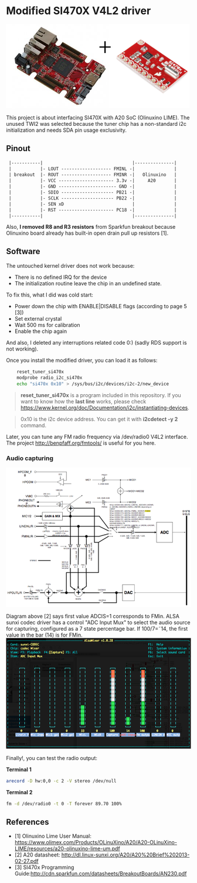 # Modified SI470X V4L2 driver
![Project](https://github.com/astroza/si470x/blob/master/doc/project.png)

This project is about interfacing SI470X with A20 SoC (Olinuxino LIME). The unused TWI2 was selected because the tuner chip has a non-standard i2c initialization and needs SDA pin usage exclusivity.

## Pinout

```
 |-----------|                                  |---------------|
 |           |- LOUT ------------------- FMINL -|               |
 | breakout  |- ROUT ------------------- FMINR -|   Olinuxino   |
 |           |- VCC --------------------- 3.3v -|     A20       |
 |           |- GND ---------------------- GND -|               |
 |           |- SDIO -------------------- PB21 -|               |
 |           |- SCLK -------------------- PB22 -|               |
 |           |- SEN xD                          |               |
 |           |- RST --------------------- PC18 -|               |
 |-----------|                                  |---------------|
```
Also, **I removed R8 and R3 resistors** from Sparkfun breakout because Olinuxino board already has built-in open drain pull up resistors [1].

## Software
The untouched kernel driver does not work because:
* There is no defined IRQ for the device
* The initialization routine leave the chip in an undefined state.

To fix this, what I did was cold start:
* Power down the chip with ENABLE|DISABLE flags (according to page 5 [3])
* Set external crystal
* Wait 500 ms for calibration
* Enable the chip again

And also, I deleted any interruptions related code 0:) (sadly RDS support is not working).

Once you install the modified driver, you can load it as follows:
```bash
	reset_tuner_si470x
	modprobe radio_i2c_si470x
	echo "si470x 0x10" > /sys/bus/i2c/devices/i2c-2/new_device
```
> **reset_tuner_si470x** is a program included in this repository. If you want to know how the **last line** works, please check https://www.kernel.org/doc/Documentation/i2c/instantiating-devices.

> 0x10 is the i2c device address. You can get it with **i2cdetect -y 2** command.

Later, you can tune any FM radio frequency via /dev/radio0 V4L2 interface. The project http://benpfaff.org/fmtools/ is useful for you here.

### Audio capturing
![sunxi codec](https://github.com/astroza/si470x/blob/master/doc/codec.png)

Diagram above [2] says first value ADCIS=1 corresponds to FMin. ALSA sunxi codec driver has a control "ADC Input Mux" to select the audio source for capturing, configured as a 7 state percentage bar. If 100/7=˜14, the first value in the bar (14) is for FMin.
![sunxi codec](https://github.com/astroza/si470x/blob/master/doc/alsa.png)

Finally!, you can test the radio output:

**Terminal 1**
```bash
arecord -D hw:0,0 -c 2 -V stereo /dev/null
```
**Terminal 2**
```bash
fm -d /dev/radio0 -t 0 -T forever 89.70 100%
```
## References
- [1] Olinuxino Lime User Manual: https://www.olimex.com/Products/OLinuXino/A20/A20-OLinuXino-LIME/resources/a20-olinuxino-lime-um.pdf
- [2] A20 datasheet: http://dl.linux-sunxi.org/A20/A20%20Brief%202013-02-27.pdf
- [3] SI470x Programming Guide:http://cdn.sparkfun.com/datasheets/BreakoutBoards/AN230.pdf
